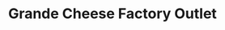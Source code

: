 ---
title: "Grande Cheese Factory Outlet"
url: /maple/grande-cheese-factory-outlet/
shop: cheese
---